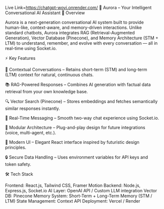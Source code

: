 Live Link=https://chatgpt-wovi.onrender.com/
🌌 Aurora – Your Intelligent Conversational AI Assistant
💫 Overview

Aurora is a next-generation conversational AI system built to provide human-like, context-aware, and memory-driven interactions.
Unlike standard chatbots, Aurora integrates RAG (Retrieval-Augmented Generation), Vector Database (Pinecone), and Memory Architecture (STM + LTM) to understand, remember, and evolve with every conversation — all in real-time using Socket.io.

⚡ Key Features

🧠 Contextual Conversations – Retains short-term (STM) and long-term (LTM) context for natural, continuous chats.

📚 RAG-Powered Responses – Combines AI generation with factual data retrieval from your own knowledge base.

🔍 Vector Search (Pinecone) – Stores embeddings and fetches semantically similar responses instantly.

💬 Real-Time Messaging – Smooth two-way chat experience using Socket.io.

🧩 Modular Architecture – Plug-and-play design for future integrations (voice, multi-agent, etc.).

🎨 Modern UI – Elegant React interface inspired by futuristic design principles.

🔒 Secure Data Handling – Uses environment variables for API keys and token safety.

🛠️ Tech Stack

Frontend: React.js, Tailwind CSS, Framer Motion
Backend: Node.js, Express.js, Socket.io
AI Layer: OpenAI API / Custom LLM integration
Vector DB: Pinecone
Memory System: Short-Term + Long-Term Memory (STM / LTM)
State Management: Context API
Deployment: Vercel / Render

